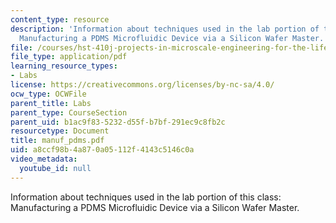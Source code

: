 ```yaml
---
content_type: resource
description: 'Information about techniques used in the lab portion of this class:
  Manufacturing a PDMS Microfluidic Device via a Silicon Wafer Master.'
file: /courses/hst-410j-projects-in-microscale-engineering-for-the-life-sciences-spring-2007/a8ccf98b4a870a05112f4143c5146c0a_manuf_pdms.pdf
file_type: application/pdf
learning_resource_types:
- Labs
license: https://creativecommons.org/licenses/by-nc-sa/4.0/
ocw_type: OCWFile
parent_title: Labs
parent_type: CourseSection
parent_uid: b1ac9f83-5232-d55f-b7bf-291ec9c8fb2c
resourcetype: Document
title: manuf_pdms.pdf
uid: a8ccf98b-4a87-0a05-112f-4143c5146c0a
video_metadata:
  youtube_id: null
---
```

Information about techniques used in the lab portion of this class: Manufacturing a PDMS Microfluidic Device via a Silicon Wafer Master.